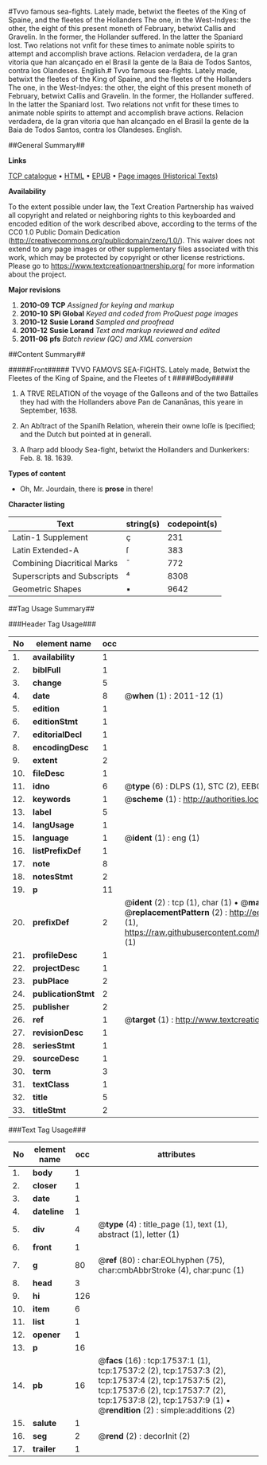 #Tvvo famous sea-fights. Lately made, betwixt the fleetes of the King of Spaine, and the fleetes of the Hollanders The one, in the West-Indyes: the other, the eight of this present moneth of February, betwixt Callis and Gravelin. In the former, the Hollander suffered. In the latter the Spaniard lost. Two relations not vnfit for these times to animate noble spirits to attempt and accomplish brave actions. Relacion verdadera, de la gran vitoria que han alcançado en el Brasil la gente de la Baia de Todos Santos, contra los Olandeses. English.#
Tvvo famous sea-fights. Lately made, betwixt the fleetes of the King of Spaine, and the fleetes of the Hollanders The one, in the West-Indyes: the other, the eight of this present moneth of February, betwixt Callis and Gravelin. In the former, the Hollander suffered. In the latter the Spaniard lost. Two relations not vnfit for these times to animate noble spirits to attempt and accomplish brave actions.
Relacion verdadera, de la gran vitoria que han alcançado en el Brasil la gente de la Baia de Todos Santos, contra los Olandeses. English.

##General Summary##

**Links**

[TCP catalogue](http://www.ota.ox.ac.uk/tcp/)  • 
[HTML](http://tei.it.ox.ac.uk/tcp/Texts-HTML/free/A11/A11833.html)  • 
[EPUB](http://tei.it.ox.ac.uk/tcp/Texts-EPUB/free/A11/A11833.epub) • 
[Page images (Historical Texts)](https://historicaltexts.jisc.ac.uk/eebo-99852225e)

**Availability**

To the extent possible under law, the Text Creation Partnership has waived all copyright and related or neighboring rights to this keyboarded and encoded edition of the work described above, according to the terms of the CC0 1.0 Public Domain Dedication (http://creativecommons.org/publicdomain/zero/1.0/). This waiver does not extend to any page images or other supplementary files associated with this work, which may be protected by copyright or other license restrictions. Please go to https://www.textcreationpartnership.org/ for more information about the project.

**Major revisions**

1. __2010-09__ __TCP__ *Assigned for keying and markup*
1. __2010-10__ __SPi Global__ *Keyed and coded from ProQuest page images*
1. __2010-12__ __Susie Lorand__ *Sampled and proofread*
1. __2010-12__ __Susie Lorand__ *Text and markup reviewed and edited*
1. __2011-06__ __pfs__ *Batch review (QC) and XML conversion*

##Content Summary##

#####Front#####
TVVO FAMOVS SEA-FIGHTS. Lately made, Betwixt the Fleetes of the King of Spaine, and the Fleetes of t
#####Body#####

1. A TRVE RELATION of the voyage of the Galleons and of the two Battailes they had with the Hollanders above Pan de Cananānas, this yeare in September, 1638.

1. An Abſtract of the Spaniſh Relation, wherein their owne loſſe is ſpecified; and the Dutch but pointed at in generall.

1. A ſharp add bloody Sea-fight, betwixt the Hollanders and Dunkerkers: Feb. 8. 18. 1639.

**Types of content**

  * Oh, Mr. Jourdain, there is **prose** in there!

**Character listing**


|Text|string(s)|codepoint(s)|
|---|---|---|
|Latin-1 Supplement|ç|231|
|Latin Extended-A|ſ|383|
|Combining             Diacritical Marks|̄|772|
|Superscripts             and Subscripts|⁴|8308|
|Geometric Shapes|▪|9642|

##Tag Usage Summary##

###Header Tag Usage###

|No|element name|occ|attributes|
|---|---|---|---|
|1.|__availability__|1||
|2.|__biblFull__|1||
|3.|__change__|5||
|4.|__date__|8| @__when__ (1) : 2011-12 (1)|
|5.|__edition__|1||
|6.|__editionStmt__|1||
|7.|__editorialDecl__|1||
|8.|__encodingDesc__|1||
|9.|__extent__|2||
|10.|__fileDesc__|1||
|11.|__idno__|6| @__type__ (6) : DLPS (1), STC (2), EEBO-CITATION (1), PROQUEST (1), VID (1)|
|12.|__keywords__|1| @__scheme__ (1) : http://authorities.loc.gov/ (1)|
|13.|__label__|5||
|14.|__langUsage__|1||
|15.|__language__|1| @__ident__ (1) : eng (1)|
|16.|__listPrefixDef__|1||
|17.|__note__|8||
|18.|__notesStmt__|2||
|19.|__p__|11||
|20.|__prefixDef__|2| @__ident__ (2) : tcp (1), char (1)  •  @__matchPattern__ (2) : ([0-9\-]+):([0-9IVX]+) (1), (.+) (1)  •  @__replacementPattern__ (2) : http://eebo.chadwyck.com/downloadtiff?vid=$1&page=$2 (1), https://raw.githubusercontent.com/textcreationpartnership/Texts/master/tcpchars.xml#$1 (1)|
|21.|__profileDesc__|1||
|22.|__projectDesc__|1||
|23.|__pubPlace__|2||
|24.|__publicationStmt__|2||
|25.|__publisher__|2||
|26.|__ref__|1| @__target__ (1) : http://www.textcreationpartnership.org/docs/. (1)|
|27.|__revisionDesc__|1||
|28.|__seriesStmt__|1||
|29.|__sourceDesc__|1||
|30.|__term__|3||
|31.|__textClass__|1||
|32.|__title__|5||
|33.|__titleStmt__|2||


###Text Tag Usage###

|No|element name|occ|attributes|
|---|---|---|---|
|1.|__body__|1||
|2.|__closer__|1||
|3.|__date__|1||
|4.|__dateline__|1||
|5.|__div__|4| @__type__ (4) : title_page (1), text (1), abstract (1), letter (1)|
|6.|__front__|1||
|7.|__g__|80| @__ref__ (80) : char:EOLhyphen (75), char:cmbAbbrStroke (4), char:punc (1)|
|8.|__head__|3||
|9.|__hi__|126||
|10.|__item__|6||
|11.|__list__|1||
|12.|__opener__|1||
|13.|__p__|16||
|14.|__pb__|16| @__facs__ (16) : tcp:17537:1 (1), tcp:17537:2 (2), tcp:17537:3 (2), tcp:17537:4 (2), tcp:17537:5 (2), tcp:17537:6 (2), tcp:17537:7 (2), tcp:17537:8 (2), tcp:17537:9 (1)  •  @__rendition__ (2) : simple:additions (2)|
|15.|__salute__|1||
|16.|__seg__|2| @__rend__ (2) : decorInit (2)|
|17.|__trailer__|1||
